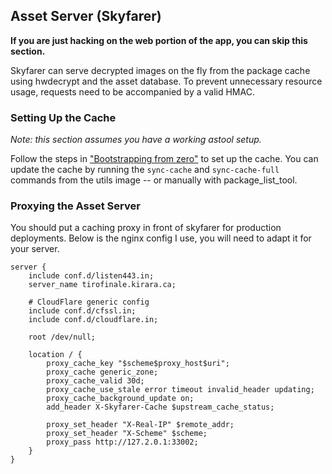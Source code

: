 ## Asset Server (Skyfarer)

**If you are just hacking on the web portion of the app, you can
skip this section.**

Skyfarer can serve decrypted images on the fly from the
package cache using hwdecrypt and the asset database. To prevent unnecessary
resource usage, requests need to be accompanied by a valid HMAC. 

### Setting Up the Cache

*Note: this section assumes you have a working astool setup.*

Follow the steps in ["Bootstrapping from zero"](https://howler.kirara.ca/services/astool#bootstrapping-from-zero)
to set up the cache. You can update the cache by running the `sync-cache` and `sync-cache-full`
commands from the utils image -- or manually with package_list_tool.

### Proxying the Asset Server

You should put a caching proxy in front of skyfarer for production deployments.
Below is the nginx config I use, you will need to adapt it for your server.

```
server {
    include conf.d/listen443.in;
    server_name tirofinale.kirara.ca;

    # CloudFlare generic config
    include conf.d/cfssl.in;
    include conf.d/cloudflare.in;

    root /dev/null;

    location / {
        proxy_cache_key "$scheme$proxy_host$uri";
        proxy_cache generic_zone;
        proxy_cache_valid 30d;
        proxy_cache_use_stale error timeout invalid_header updating;
        proxy_cache_background_update on;
        add_header X-Skyfarer-Cache $upstream_cache_status;

        proxy_set_header "X-Real-IP" $remote_addr;
        proxy_set_header "X-Scheme" $scheme;
        proxy_pass http://127.2.0.1:33002;
    }
}
```